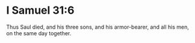 # I Samuel 31:6

Thus Saul died, and his three sons, and his armor-bearer, and all his men, on the same day together.
